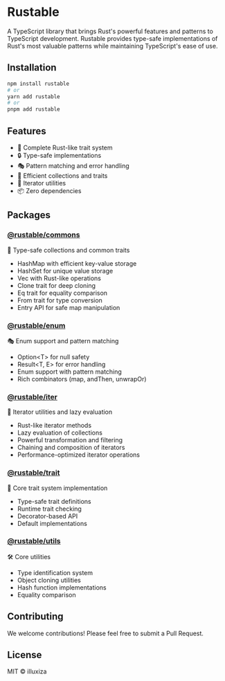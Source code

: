 # Rustable

A TypeScript library that brings Rust's powerful features and patterns to TypeScript development. Rustable provides type-safe implementations of Rust's most valuable patterns while maintaining TypeScript's ease of use.

## Installation

```bash
npm install rustable
# or
yarn add rustable
# or
pnpm add rustable
```

## Features

- 🎯 Complete Rust-like trait system
- 🔒 Type-safe implementations
- 🎭 Pattern matching and error handling
- 🧩 Efficient collections and traits
- 🔁 Iterator utilities
- 📦 Zero dependencies

## Packages

### [@rustable/commons](https://github.com/illuxiza/ts-rustable/tree/main/packages/commons#readme)

🧩 Type-safe collections and common traits

- HashMap with efficient key-value storage
- HashSet for unique value storage
- Vec with Rust-like operations
- Clone trait for deep cloning
- Eq trait for equality comparison
- From trait for type conversion
- Entry API for safe map manipulation

### [@rustable/enum](https://github.com/illuxiza/ts-rustable/tree/main/packages/enum#readme)

🎭 Enum support and pattern matching

- Option\<T> for null safety
- Result\<T, E> for error handling
- Enum support with pattern matching
- Rich combinators (map, andThen, unwrapOr)

### [@rustable/iter](https://github.com/illuxiza/ts-rustable/tree/main/packages/iter#readme)

🔁 Iterator utilities and lazy evaluation

- Rust-like iterator methods
- Lazy evaluation of collections
- Powerful transformation and filtering
- Chaining and composition of iterators
- Performance-optimized iterator operations

### [@rustable/trait](https://github.com/illuxiza/ts-rustable/tree/main/packages/trait#readme)

🎯 Core trait system implementation

- Type-safe trait definitions
- Runtime trait checking
- Decorator-based API
- Default implementations

### [@rustable/utils](https://github.com/illuxiza/ts-rustable/tree/main/packages/utils#readme)

🛠️ Core utilities

- Type identification system
- Object cloning utilities
- Hash function implementations
- Equality comparison

## Contributing

We welcome contributions! Please feel free to submit a Pull Request.

## License

MIT © illuxiza
